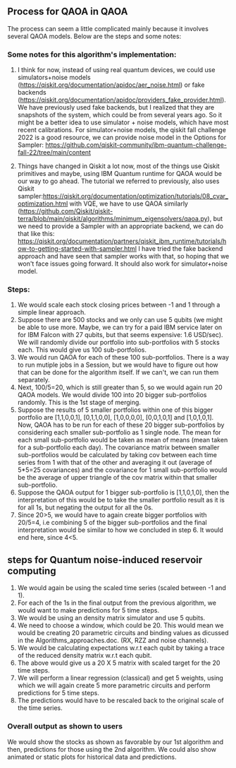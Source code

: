 ## Process for QAOA in QAOA

The process can seem a little complicated mainly because it involves several QAOA models.
Below are the steps and some notes:

### Some notes for this algorithm's implementation:

1. I think for now, instead of using real quantum devices, we could use simulators+noise models (https://qiskit.org/documentation/apidoc/aer_noise.html) or fake backends (https://qiskit.org/documentation/apidoc/providers_fake_provider.html). We have previously used fake backends, but I realized that they are snapshots of the system, which could be from several years ago. So it might be a better idea to use simulator + noise models, which have most recent calibrations. For simulator+noise models, the qiskit fall challenge 2022 is a good resource, we can provide noise model in the Options for Sampler: https://github.com/qiskit-community/ibm-quantum-challenge-fall-22/tree/main/content

2. Things have changed in Qiskit a lot now, most of the things use Qiskit primitives and maybe, using IBM Quantum runtime for QAOA would be our way to go ahead. The tutorial we referred to previously, also uses Qiskit sampler:https://qiskit.org/documentation/optimization/tutorials/08_cvar_optimization.html with VQE, we have to use QAOA similarly (https://github.com/Qiskit/qiskit-terra/blob/main/qiskit/algorithms/minimum_eigensolvers/qaoa.py), but we need to provide a Sampler with an appropriate backend, we can do that like this: https://qiskit.org/documentation/partners/qiskit_ibm_runtime/tutorials/how-to-getting-started-with-sampler.html I have tried the fake backend approach and have seen that sampler works with that, so hoping that we won't face issues going forward. It should also work for simulator+noise model.

### Steps:

1. We would scale each stock closing prices between -1 and 1 through a simple linear approach.
2. Suppose there are 500 stocks and we only can use 5 qubits (we might be able to use more. Maybe, we can try for a paid IBM service later on for IBM Falcon with 27 qubits, but that seems expensive: 1.6 USD/sec). We will randomly divide our portfolio into sub-portfolios with 5 stocks each. This would give us 100 sub-portfolios.
3. We would run QAOA for each of these 100 sub-portfolios. There is a way to run mutiple jobs in a Session, but we would have to figure out how that can be done for the algorithm itself. If we can't, we can run them separately.
4. Next, 100/5=20, which is still greater than 5, so we would again run 20 QAOA models. We would divide 100 into 20 bigger sub-portfolios randomly. This is the 1st stage of merging.
5. Suppose the results of 5 smaller portfolios within one of this bigger portfolio are [1,1,0,0,1], [0,1,1,0,0], [1,0,0,0,0], [0,0,1,0,1] and [1,0,1,0,1]. Now, QAOA has to be run for each of these 20 bigger sub-portfolios by considering each smaller sub-portfolio as 1 single node. The mean for each small sub-portfolio would be taken as mean of means (mean taken for a sub-portfolio each day). The covariance matrix between smaller sub-portfolios would be calculated by taking cov between each time series from 1 with that of the other and averaging it out (average of 5\*5=25 covariances) and the covariance for 1 small sub-portfolio would be the average of upper triangle of the cov matrix within that smaller sub-portfolio.
6. Suppose the QAOA output for 1 bigger sub-portfolio is [1,1,0,1,0], then the interpretation of this would be to take the smaller portfolio result as it is for all 1s, but negating the output for all the 0s.
7. Since 20>5, we would have to again create bigger portfolios with 20/5=4, i.e combining 5 of the bigger sub-portfolios and the final interpretation would be similar to how we concluded in step 6. It would end here, since 4<5.

## steps for Quantum noise-induced reservoir computing

1. We would again be using the scaled time series (scaled between -1 and 1).
2. For each of the 1s in the final output from the previous algorithm, we would want to make predictions for 5 time steps.
3. We would be using an density matrix simulator and use 5 qubits.
4. We need to choose a window, which could be 20. This would mean we would be creating 20 parametric circuits and binding values as dicussed in the Algorithms_approaches.doc. (RX, RZZ and noise channels).
5. We would be calculating expectations w.r.t each qubit by taking a trace of the reduced density matrix w.r.t each qubit.
6. The above would give us a 20 X 5 matrix with scaled target for the 20 time steps.
7. We will perform a linear regression (classical) and get 5 weights, using which we will again create 5 more parametric circuits and perform predictions for 5 time steps.
8. The predictions would have to be rescaled back to the original scale of the time series.

### Overall output as shown to users

We would show the stocks as shown as favorable by our 1st algorithm and then, predictions for those using the 2nd algorithm. We could also show animated or static plots for historical data and predictions.
